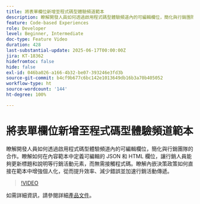 ```yaml
---
title: 將表單欄位新增至程式碼型體驗頻道範本
description: 瞭解開發人員如何透過啟用程式碼型體驗頻道內的可編輯欄位，簡化與行銷團隊的合作。瞭解如何在內容範本中定義可編輯的 JSON 和 HTML 欄位，讓行銷人員能夠更新標題和說明等行銷活動元素，而無需接觸程式碼。瞭解內嵌決策政策如何直接在範本中增強個人化，從而提升效率、減少錯誤並加速行銷活動傳遞。
feature: Code-based Experiences
role: Developer
level: Beginner, Intermediate
doc-type: Feature Video
duration: 428
last-substantial-update: 2025-06-17T00:00:00Z
jira: KT-18362
hidefromtoc: false
hide: false
exl-id: 046ba026-a166-4b32-be07-393246e3fd3b
source-git-commit: b4cf9b677c6bc142e1013649db16b3a70b405052
workflow-type: ht
source-wordcount: '144'
ht-degree: 100%

---
```


# 將表單欄位新增至程式碼型體驗頻道範本

瞭解開發人員如何透過啟用程式碼型體驗頻道內的可編輯欄位，簡化與行銷團隊的合作。瞭解如何在內容範本中定義可編輯的 JSON 和 HTML 欄位，讓行銷人員能夠更新標題和說明等行銷活動元素，而無需接觸程式碼。瞭解內嵌決策政策如何直接在範本中增強個人化，從而提升效率、減少錯誤並加速行銷活動傳遞。

>[!VIDEO](https://video.tv.adobe.com/v/3463990/?learn=on&enablevpops)

如需詳細資訊，請參閱詳細[產品文件](https://experienceleague.adobe.com/zh-hant/docs/journey-optimizer/using/channels/code-based-experience/create-code-based-experiences/code-based-form-fields)。
